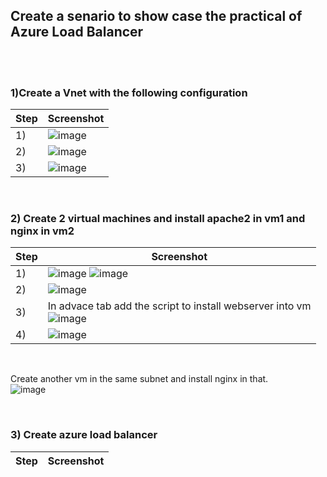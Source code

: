 ## Create a senario to show case the practical of Azure Load Balancer

<br />
<br />

### 1)Create a Vnet with the following configuration

| Step     | Screenshot      | 
| ------------- | ------------- |
| 1)   | ![image](https://github.com/19ce074/My_Docs/assets/125547030/43207f44-f4e1-46bd-9368-a7784cb7bb6e)  |  
| 2)   | ![image](https://github.com/19ce074/My_Docs/assets/125547030/dad729d0-b95d-4c85-98e9-f0fc2485c178)  |  
| 3)   | ![image](https://github.com/19ce074/My_Docs/assets/125547030/37975405-c033-42b3-9b8e-2bf3569f95b1)  |

<br />

### 2) Create 2 virtual machines and install apache2 in vm1 and nginx in vm2

| Step     | Screenshot      | 
| ------------- | ------------- |
| 1) | ![image](https://github.com/19ce074/My_Docs/assets/125547030/d9fad230-a370-4665-97ba-e6fe0836177a) ![image](https://github.com/19ce074/My_Docs/assets/125547030/a93527f9-d432-4317-b933-f2190c5b71f3)|
| 2) | ![image](https://github.com/19ce074/My_Docs/assets/125547030/3c59b250-889a-4cac-937c-6539f75d4980) |
| 3) | In advace tab add the script to install webserver into vm <br /> ![image](https://github.com/19ce074/My_Docs/assets/125547030/50d3ac8d-4486-476d-8d2d-dc65324d92ad) |
| 4) | ![image](https://github.com/19ce074/My_Docs/assets/125547030/661c4302-ad25-4e31-9c54-fc3d87ca24f4) |

<br />

Create another vm in the same subnet and install nginx in that.
<br />
![image](https://github.com/19ce074/My_Docs/assets/125547030/f518c1dd-4f47-411b-ae2c-220afc3055e6)

<br />

### 3) Create azure load balancer

| Step     | Screenshot      | 
| ------------- | ------------- |
